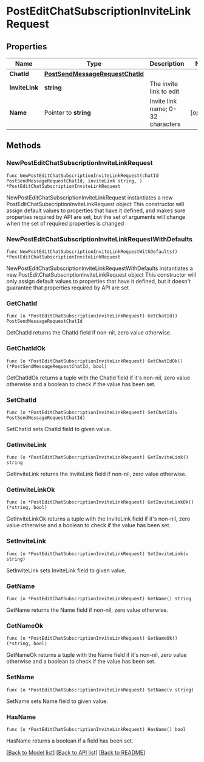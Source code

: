 # PostEditChatSubscriptionInviteLinkRequest

## Properties

Name | Type | Description | Notes
------------ | ------------- | ------------- | -------------
**ChatId** | [**PostSendMessageRequestChatId**](PostSendMessageRequestChatId.md) |  | 
**InviteLink** | **string** | The invite link to edit | 
**Name** | Pointer to **string** | Invite link name; 0-32 characters | [optional] 

## Methods

### NewPostEditChatSubscriptionInviteLinkRequest

`func NewPostEditChatSubscriptionInviteLinkRequest(chatId PostSendMessageRequestChatId, inviteLink string, ) *PostEditChatSubscriptionInviteLinkRequest`

NewPostEditChatSubscriptionInviteLinkRequest instantiates a new PostEditChatSubscriptionInviteLinkRequest object
This constructor will assign default values to properties that have it defined,
and makes sure properties required by API are set, but the set of arguments
will change when the set of required properties is changed

### NewPostEditChatSubscriptionInviteLinkRequestWithDefaults

`func NewPostEditChatSubscriptionInviteLinkRequestWithDefaults() *PostEditChatSubscriptionInviteLinkRequest`

NewPostEditChatSubscriptionInviteLinkRequestWithDefaults instantiates a new PostEditChatSubscriptionInviteLinkRequest object
This constructor will only assign default values to properties that have it defined,
but it doesn't guarantee that properties required by API are set

### GetChatId

`func (o *PostEditChatSubscriptionInviteLinkRequest) GetChatId() PostSendMessageRequestChatId`

GetChatId returns the ChatId field if non-nil, zero value otherwise.

### GetChatIdOk

`func (o *PostEditChatSubscriptionInviteLinkRequest) GetChatIdOk() (*PostSendMessageRequestChatId, bool)`

GetChatIdOk returns a tuple with the ChatId field if it's non-nil, zero value otherwise
and a boolean to check if the value has been set.

### SetChatId

`func (o *PostEditChatSubscriptionInviteLinkRequest) SetChatId(v PostSendMessageRequestChatId)`

SetChatId sets ChatId field to given value.


### GetInviteLink

`func (o *PostEditChatSubscriptionInviteLinkRequest) GetInviteLink() string`

GetInviteLink returns the InviteLink field if non-nil, zero value otherwise.

### GetInviteLinkOk

`func (o *PostEditChatSubscriptionInviteLinkRequest) GetInviteLinkOk() (*string, bool)`

GetInviteLinkOk returns a tuple with the InviteLink field if it's non-nil, zero value otherwise
and a boolean to check if the value has been set.

### SetInviteLink

`func (o *PostEditChatSubscriptionInviteLinkRequest) SetInviteLink(v string)`

SetInviteLink sets InviteLink field to given value.


### GetName

`func (o *PostEditChatSubscriptionInviteLinkRequest) GetName() string`

GetName returns the Name field if non-nil, zero value otherwise.

### GetNameOk

`func (o *PostEditChatSubscriptionInviteLinkRequest) GetNameOk() (*string, bool)`

GetNameOk returns a tuple with the Name field if it's non-nil, zero value otherwise
and a boolean to check if the value has been set.

### SetName

`func (o *PostEditChatSubscriptionInviteLinkRequest) SetName(v string)`

SetName sets Name field to given value.

### HasName

`func (o *PostEditChatSubscriptionInviteLinkRequest) HasName() bool`

HasName returns a boolean if a field has been set.


[[Back to Model list]](../README.md#documentation-for-models) [[Back to API list]](../README.md#documentation-for-api-endpoints) [[Back to README]](../README.md)


